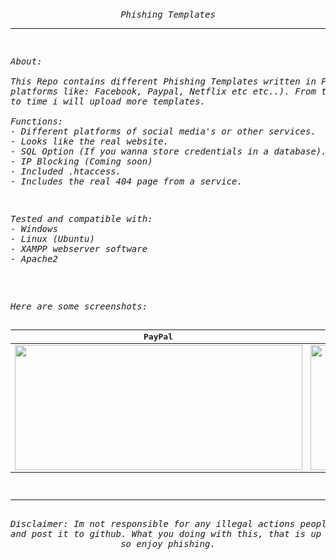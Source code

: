 <h6 align="center">
<pre>

<p align="center">Phishing Templates</p><hr>
<p align="left">About:<br><br>This Repo contains different Phishing Templates written in PHP 🐘
platforms like: Facebook, Paypal, Netflix etc etc..). From time
to time i will upload more templates.<br><br>Functions:
- Different platforms of social media's or other services.
- Looks like the real website.
- SQL Option (If you wanna store credentials in a database).
- IP Blocking (Coming soon)
- Included .htaccess.
- Includes the real 404 page from a service.
</p>
<p align="left">Tested and compatible with:
- Windows
- Linux (Ubuntu)
- XAMPP webserver software
- Apache2</p>
<p align="left">
Here are some screenshots:

PayPal                | Netflix
:-------------------------:|:-------------------------:
<img src="https://user-images.githubusercontent.com/52290766/159512863-776487c5-30e5-4d93-9ff7-9dc0e3a15038.png" width="460" height="200" />  |  <img src="https://user-images.githubusercontent.com/52290766/159513667-e2b6b2da-13c4-4e41-a4cf-2c2e7a3458c1.png" width="460" height="200" />
<hr>
Disclaimer: Im not responsible for any illegal actions people make with this kinda stuff. I only develop
and post it to github. What you doing with this, that is up to you. but obviously people do not listen, 
so enjoy phishing.
</p>
